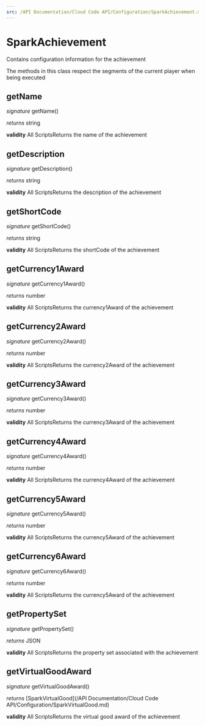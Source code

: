 ```yaml
---
src: /API Documentation/Cloud Code API/Configuration/SparkAchievement.md
---
```


# SparkAchievement

Contains configuration information for the achievement

The methods in this class respect the segments of the current player when being executed



## getName
_signature_ getName()</p>
_returns_ string</p>
<b>validity</b> All ScriptsReturns the name of the achievement

## getDescription
_signature_ getDescription()</p>
_returns_ string</p>
<b>validity</b> All ScriptsReturns the description of the achievement

## getShortCode
_signature_ getShortCode()</p>
_returns_ string</p>
<b>validity</b> All ScriptsReturns the shortCode of the achievement

## getCurrency1Award
_signature_ getCurrency1Award()</p>
_returns_ number</p>
<b>validity</b> All ScriptsReturns the currency1Award of the achievement

## getCurrency2Award
_signature_ getCurrency2Award()</p>
_returns_ number</p>
<b>validity</b> All ScriptsReturns the currency2Award of the achievement

## getCurrency3Award
_signature_ getCurrency3Award()</p>
_returns_ number</p>
<b>validity</b> All ScriptsReturns the currency3Award of the achievement

## getCurrency4Award
_signature_ getCurrency4Award()</p>
_returns_ number</p>
<b>validity</b> All ScriptsReturns the currency4Award of the achievement

## getCurrency5Award
_signature_ getCurrency5Award()</p>
_returns_ number</p>
<b>validity</b> All ScriptsReturns the currency5Award of the achievement

## getCurrency6Award
_signature_ getCurrency6Award()</p>
_returns_ number</p>
<b>validity</b> All ScriptsReturns the currency5Award of the achievement

## getPropertySet
_signature_ getPropertySet()</p>
_returns_ JSON</p>
<b>validity</b> All ScriptsReturns the property set associated with the achievement

## getVirtualGoodAward
_signature_ getVirtualGoodAward()</p>
_returns_ [SparkVirtualGood](/API Documentation/Cloud Code API/Configuration/SparkVirtualGood.md)</p>
<b>validity</b> All ScriptsReturns the virtual good award of the achievement

